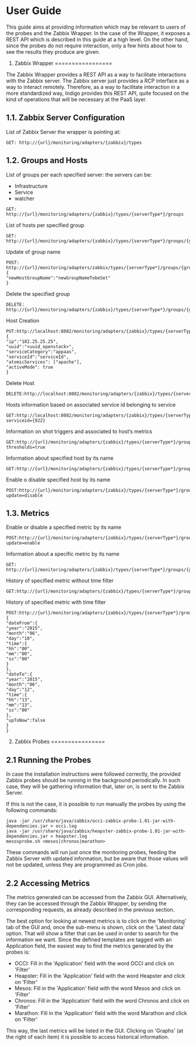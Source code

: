 # User Guide

This guide aims at providing information which may be relevant to users of the probes and the Zabbix Wrapper. In the case of the Wrapper, it exposes a REST API which is described in this guide at a high level. On the other hand, since the probes do not require interaction, only a few hints about how to see the results they produce are given.

1. Zabbix Wrapper
=================

The Zabbix Wrapper provides a REST API as a way to facilitate interactions with the Zabbix server. The Zabbix server just provides a RCP interface as a way to interact remotely. Therefore, as a way to facilitate interaction in a more standardized way, Indigo provides this REST API, quite focused on the kind of operations that will be necessary at the PaaS layer.

1.1. Zabbix Server Configuration
--------------------------------
List of Zabbix Server the wrapper is pointing at:
```
GET: http://{url}/monitoring/adapters/{zabbix}/types
```

1.2. Groups and Hosts
---------------------
List of groups per each specified server: the servers can be:
* Infrastructure
* Service
* watcher
```
GET: http://{url}/monitoring/adapters/{zabbix}/types/{serverType*}/groups
```

List of hosts per specified group
```
GET: http://{url}/monitoring/adapters/{zabbix}/types/{serverType*}/groups/{groupName}/hosts
```

Update of group name
```
POST: http://{url}/monitoring/adapters/zabbix/types/{serverType*}/groups/{groupName}/
{
"newHostGroupName":"newGroupNameTobeSet"
}
```

Delete the specified group
```
DELETE: http://{url}/monitoring/adapters/{zabbix}/types/{serverType*}/groups/{groupName}
```

Host Creation
```
PUT:http://localhost:8082/monitoring/adapters/{zabbix}/types/{serverType*}/groups/{groupName}/hosts/{hostName}
{
"ip":"182.25.25.25",
"uuid":"<uuid_openstack>",
"serviceCategory":"appaas",
"serviceId":"serviceId",
"atomicServices": ["apache"],
"activeMode": true
}
```

Delete Host
```
DELETE:http://localhost:8082/monitoring/adapters/{zabbix}/types/{serverType*}/groups/{groupName}/hosts/{hostname}
```

Hosts information based on associated service id belonging to service
```
GET:http://localhost:8082/monitoring/adapters/{zabbix}/types/{serverType*}/groups/{groupName}/hosts?serviceid={822}
```

Information on shot triggers and associated to host’s metrics
```
GET:http://{url}/monitoring/adapters/{zabbix}/types/{serverType*}/groups/{groupName}/hosts?thresholds=true
```

Information about specified host by its name
```
GET:http://{url}/monitoring/adapters/{zabbix}/types/{serverType*}/groups/{groupName}/hosts/{hostname}
```

Enable o disable specified host by its name
```
POST:http://{url}/monitoring/adapters/{zabbix}/types/{serverType*}/groups/{groupName}/hosts/{hostName}?update=disable
```

1.3. Metrics
------------
Enable or disable a specified metric by its name
```
POST:http://{url}/monitoring/adapters/{zabbix}/types/{serverType*}/groups/{groupName}/hosts/{hostName}/metrics/{metricName}?update=enable
```
Information about a specific metric by its name
```
GET: http://{url}/monitoring/adapters/{zabbix}/types/{serverType*}/groups/{groupName}/hosts/{hostName}/metrics/{metricName}
```

History of specified metric without time filter
```
GET:http://{url}/monitoring/adapters/{zabbix}/types/{serverType*}/groups/{groupName}/hosts/{hostName}/metrics/{metricName}/history
```

History of specified metric with time filter
```
POST:http://{url}/monitoring/adapters/{zabbix}/types/{serverType*}/groups/{groupName}/hosts/{hostName}/metrics/{metricsName}/history
{
"dateFrom":{
"year":"2015",
"month":"06",
"day":"10",
"time":{
"hh":"00",
"mm":"00",
"ss":"00"
}
},
"dateTo":{
"year":"2015",
"month":"06",
"day":"12",
"time":{
"hh":"13",
"mm":"13",
"ss":"00"
},
"upToNow":false
}
}
```

2. Zabbix Probes
================

2.1 Running the Probes
----------------------
In case the installation instructions were followed correctly, the provided Zabbix probes should be running in the background periodically. In such case, they will be gathering information that, later on, is sent to the Zabbix Server. 

If this is not the case, it is possible to run manually the probes by using the following commands:
```
java -jar /usr/share/java/zabbix/occi-zabbix-probe-1.01-jar-with-dependencies.jar > occi.log
java -jar /usr/share/java/zabbix/heapster-zabbix-probe-1.01-jar-with-dependencies.jar > heapster.log
mesosprobe.sh <mesos|chronos|marathon>
```

These commands will run just once the monitoring probes, feeding the Zabbix Server with updated information, but be aware that those values will not be updated, unless they are programmed as Cron jobs.

2.2 Accessing Metrics
---------------------

The metrics generated can be accessed from the Zabbix GUI. Alternatively, they can be accessed through the Zabbix Wrapper, by sending the corresponding requests, as already described in the previous section.

The best option for looking at newest metrics is to click on the 'Monitoring' tab of the GUI and, once the sub-menu is shown, click on the 'Latest data' option. That will show a filter that can be used in order to search for the information we want. Since the defined templates are tagged with an Application field, the easiest way to find the metrics generated by the probes is:
* OCCI: Fill in the 'Application' field with the word OCCI and click on 'Filter'
* Heapster: Fill in the 'Application' field with the word Heapster and click on 'Filter'
* Mesos: Fill in the 'Application' field with the word Mesos and click on 'Filter'
* Chronos: Fill in the 'Application' field with the word Chronos and click on 'Filter'
* Marathon: Fill in the 'Application' field with the word Marathon and click on 'Filter'

This way, the last metrics will be listed in the GUI. Clicking on 'Graphs' (at the right of each item) it is possible to access historical information.

